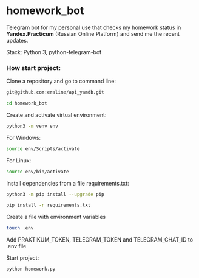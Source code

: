# homework_bot

Telegram bot for my personal use that checks my homework status in **Yandex.Practicum** (Russian Online Platform) and send me the recent updates.

Stack: Python 3, python-telegram-bot
### How start project:

Clone a repository and go to command line:

```sh
git@github.com:eraline/api_yamdb.git
```

```sh
cd homework_bot
```

Create and activate virtual environment:

```sh
python3 -m venv env
```
For Windows:
```sh
source env/Scripts/activate  
```
For Linux:
```sh
source env/bin/activate  
```

Install dependencies from a file requirements.txt:

```sh
python3 -m pip install --upgrade pip
```

```sh
pip install -r requirements.txt
```

Create a file with environment variables
```sh
touch .env
```
Add PRAKTIKUM_TOKEN, TELEGRAM_TOKEN and TELEGRAM_CHAT_ID to .env file

Start project:

```sh
python homework.py
```
